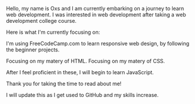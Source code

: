 Hello, my name is Oxs and I am currently embarking on a journey to learn web development. I was interested in web development after taking a web development college course.

Here is what I'm currently focusing on:

 I'm using FreeCodeCamp.com to learn responsive web design, by following the beginner projects.

Focusing on my matery of HTML.
Focusing on my matery of CSS.

After I feel proficient in these, I will begin to learn JavaScript.

Thank you for taking the time to read about me!

I will update this as I get used to GitHub and my skills increase.
